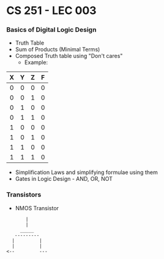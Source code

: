 # CS 251 - LEC 003
### Basics of Digital Logic Design
- Truth Table
- Sum of Products (Minimal Terms)
- Composed Truth table using "Don't cares"
  - Example:

|X  |Y  |Z  |F  |
|:-:|:-:|:-:|:-:|
|0  |0  |0  |0  |
|0  |0  |1  |0  |
|0  |1  |0  |0  |
|0  |1  |1  |0  |
|1  |0  |0  |0  |
|1  |0  |1  |0  |
|1  |1  |0  |0  |
|1  |1  |1  |0  |

- Simplification Laws and simplifying formulae using them
- Gates in Logic Design - AND, OR, NOT

### Transistors
- NMOS Transistor

```
       |
       |
     _____
   ---------
  |         |   
  |         |
<--         ---
    
```

<!--stackedit_data:
eyJoaXN0b3J5IjpbLTI0ODI2MDQxNCwtMTI0NDQ0MzQyOSwtMz
Y2ODUwMjA3LC0xNDU4OTI3NzI0LDExNjI3NzAxMTQsNTYzNDgw
OThdfQ==
-->